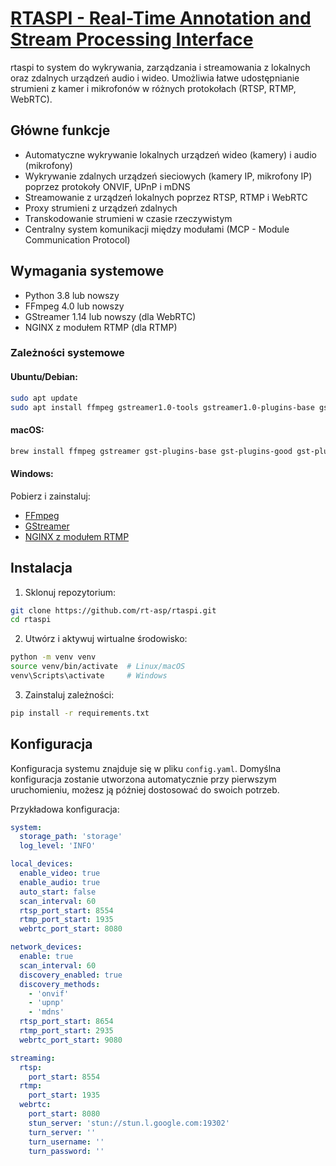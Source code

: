 # [RTASPI - Real-Time Annotation and Stream Processing Interface](http://rt-asp.github.io/rtaspi/)

rtaspi to system do wykrywania, zarządzania i streamowania z lokalnych oraz zdalnych urządzeń audio i wideo. Umożliwia łatwe udostępnianie strumieni z kamer i mikrofonów w różnych protokołach (RTSP, RTMP, WebRTC).

## Główne funkcje

- Automatyczne wykrywanie lokalnych urządzeń wideo (kamery) i audio (mikrofony)
- Wykrywanie zdalnych urządzeń sieciowych (kamery IP, mikrofony IP) poprzez protokoły ONVIF, UPnP i mDNS
- Streamowanie z urządzeń lokalnych poprzez RTSP, RTMP i WebRTC
- Proxy strumieni z urządzeń zdalnych
- Transkodowanie strumieni w czasie rzeczywistym
- Centralny system komunikacji między modułami (MCP - Module Communication Protocol)

## Wymagania systemowe

- Python 3.8 lub nowszy
- FFmpeg 4.0 lub nowszy
- GStreamer 1.14 lub nowszy (dla WebRTC)
- NGINX z modułem RTMP (dla RTMP)

### Zależności systemowe

#### Ubuntu/Debian:
```bash
sudo apt update
sudo apt install ffmpeg gstreamer1.0-tools gstreamer1.0-plugins-base gstreamer1.0-plugins-good gstreamer1.0-plugins-bad gstreamer1.0-plugins-ugly nginx libnginx-mod-rtmp v4l-utils
```

#### macOS:
```bash
brew install ffmpeg gstreamer gst-plugins-base gst-plugins-good gst-plugins-bad gst-plugins-ugly nginx
```

#### Windows:
Pobierz i zainstaluj:
- [FFmpeg](https://ffmpeg.org/download.html)
- [GStreamer](https://gstreamer.freedesktop.org/download/)
- [NGINX z modułem RTMP](https://github.com/illuspas/nginx-rtmp-win32)

## Instalacja

1. Sklonuj repozytorium:
```bash
git clone https://github.com/rt-asp/rtaspi.git
cd rtaspi
```

2. Utwórz i aktywuj wirtualne środowisko:
```bash
python -m venv venv
source venv/bin/activate  # Linux/macOS
venv\Scripts\activate     # Windows
```

3. Zainstaluj zależności:
```bash
pip install -r requirements.txt
```

## Konfiguracja

Konfiguracja systemu znajduje się w pliku `config.yaml`. Domyślna konfiguracja zostanie utworzona automatycznie przy pierwszym uruchomieniu, możesz ją później dostosować do swoich potrzeb.

Przykładowa konfiguracja:
```yaml
system:
  storage_path: 'storage'
  log_level: 'INFO'

local_devices:
  enable_video: true
  enable_audio: true
  auto_start: false
  scan_interval: 60
  rtsp_port_start: 8554
  rtmp_port_start: 1935
  webrtc_port_start: 8080

network_devices:
  enable: true
  scan_interval: 60
  discovery_enabled: true
  discovery_methods:
    - 'onvif'
    - 'upnp'
    - 'mdns'
  rtsp_port_start: 8654
  rtmp_port_start: 2935
  webrtc_port_start: 9080

streaming:
  rtsp:
    port_start: 8554
  rtmp:
    port_start: 1935
  webrtc:
    port_start: 8080
    stun_server: 'stun://stun.l.google.com:19302'
    turn_server: ''
    turn_username: ''
    turn_password: ''
```

